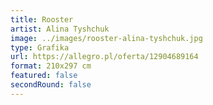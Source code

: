 ```yaml
---
title: Rooster
artist: Alina Tyshchuk
image: ../images/rooster-alina-tyshchuk.jpg
type: Grafika
url: https://allegro.pl/oferta/12904689164
format: 210x297 cm
featured: false
secondRound: false
---
```

